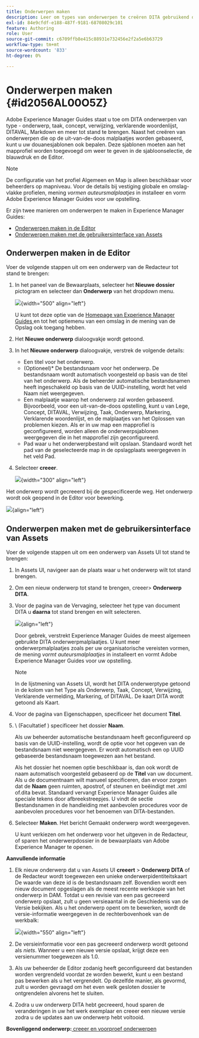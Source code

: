```yaml
---
title: Onderwerpen maken
description: Leer om types van onderwerpen te creëren DITA gebruikend douanesjablonen in Adobe Experience Manager Guides.
exl-id: 84e9cfdf-e188-487f-9181-68708029c101
feature: Authoring
role: User
source-git-commit: c6709ffb8e415c88931e732456e2f2a5e6b63729
workflow-type: tm+mt
source-wordcount: '833'
ht-degree: 0%

---
```


# Onderwerpen maken {#id2056AL00O5Z}

Adobe Experience Manager Guides staat u toe om DITA onderwerpen van type - onderwerp, taak, concept, verwijzing, verklarende woordenlijst, DITAVAL, Markdown en meer tot stand te brengen. Naast het creëren van onderwerpen die op de uit-van-de-doos malplaatjes worden gebaseerd, kunt u uw douanesjablonen ook bepalen. Deze sjablonen moeten aan het mapprofiel worden toegevoegd om weer te geven in de sjabloonselectie, de blauwdruk en de Editor.

>[!NOTE]
>
> De configuratie van het profiel Algemeen en Map is alleen beschikbaar voor beheerders op mapniveau. Voor de details bij vestiging globale en omslag-vlakke profielen, mening *vormen auteursmalplaatjes* in installeer en vorm Adobe Experience Manager Guides voor uw opstelling.


Er zijn twee manieren om onderwerpen te maken in Experience Manager Guides:

- [Onderwerpen maken in de Editor](#create-topics-from-the-editor)
- [Onderwerpen maken met de gebruikersinterface van Assets](#create-topics-from-the-assets-ui)

## Onderwerpen maken in de Editor

Voer de volgende stappen uit om een onderwerp van de Redacteur tot stand te brengen:

1. In het paneel van de Bewaarplaats, selecteer het **Nieuwe dossier** pictogram en selecteer dan **Onderwerp** van het dropdown menu.

   ![](images/create-topic-option.png){width="500" align="left"}

   U kunt tot deze optie van de [ Homepage van Experience Manager Guides ](./intro-home-page.md) en tot het optiemenu van een omslag in de mening van de Opslag ook toegang hebben.

2. Het **Nieuwe onderwerp** dialoogvakje wordt getoond.

3. In het **Nieuwe onderwerp** dialoogvakje, verstrek de volgende details:
   - Een titel voor het onderwerp.
   - \(Optioneel\)* De bestandsnaam voor het onderwerp. De bestandsnaam wordt automatisch voorgesteld op basis van de titel van het onderwerp. Als de beheerder automatische bestandsnamen heeft ingeschakeld op basis van de UUID-instelling, wordt het veld Naam niet weergegeven.
   - Een malplaatje waarop het onderwerp zal worden gebaseerd. Bijvoorbeeld, voor een uit-van-de-doos opstelling, kunt u van Lege, Concept, DITAVAL, Verwijzing, Taak, Onderwerp, Markering, Verklarende woordenlijst, en de malplaatjes van het Oplossen van problemen kiezen. Als er in uw map een mapprofiel is geconfigureerd, worden alleen de onderwerpsjablonen weergegeven die in het mapprofiel zijn geconfigureerd.
   - Pad waar u het onderwerpbestand wilt opslaan. Standaard wordt het pad van de geselecteerde map in de opslagplaats weergegeven in het veld Pad.

4. Selecteer **creeer**.

   ![](images/create-topic-dialog-new.png){width="300" align="left"}

Het onderwerp wordt gecreeerd bij de gespecificeerde weg. Het onderwerp wordt ook geopend in de Editor voor bewerking.

![](images/new-topic-editor.png){align="left"}

## Onderwerpen maken met de gebruikersinterface van Assets

Voer de volgende stappen uit om een onderwerp van Assets UI tot stand te brengen:

1. In Assets UI, navigeer aan de plaats waar u het onderwerp wilt tot stand brengen.

1. Om een nieuw onderwerp tot stand te brengen, creeer **&#x200B;**&#x200B;\> **Onderwerp DITA**.

1. Voor de pagina van de Vervaging, selecteer het type van document DITA u **daarna** tot stand brengen en wilt selecteren.

   ![](images/create_dita_topic.png){align="left"}

   Door gebrek, verstrekt Experience Manager Guides de meest algemeen gebruikte DITA onderwerpmalplaatjes. U kunt meer onderwerpmalplaatjes zoals per uw organisatorische vereisten vormen, de mening *vormt auteursmalplaatjes* in installeert en vormt Adobe Experience Manager Guides voor uw opstelling.

   >[!NOTE]
   >
   > In de lijstmening van Assets UI, wordt het DITA onderwerptype getoond in de kolom van het Type als Onderwerp, Taak, Concept, Verwijzing, Verklarende vermelding, Markering, of DITAVAL. De kaart DITA wordt getoond als Kaart.

1. Voor de pagina van Eigenschappen, specificeer het document **Titel**.

1. \ (Facultatief \) specificeer het dossier **Naam**.

   Als uw beheerder automatische bestandsnaam heeft geconfigureerd op basis van de UUID-instelling, wordt de optie voor het opgeven van de bestandsnaam niet weergegeven. Er wordt automatisch een op UUID gebaseerde bestandsnaam toegewezen aan het bestand.

   Als het dossier het noemen optie beschikbaar is, dan ook wordt de naam automatisch voorgesteld gebaseerd op de **Titel** van uw document. Als u de documentnaam wilt manueel specificeren, dan ervoor zorgen dat de **Naam** geen ruimten, apostrof, of steunen en beëindigt met .xml of.dita bevat. Standaard vervangt Experience Manager Guides alle speciale tekens door afbreekstreepjes. U vindt de sectie Bestandsnamen in de handleiding met aanbevolen procedures voor de aanbevolen procedures voor het benoemen van DITA-bestanden.

1. Selecteer **Maken**. Het bericht Gemaakt onderwerp wordt weergegeven.

   U kunt verkiezen om het onderwerp voor het uitgeven in de Redacteur, of sparen het onderwerpdossier in de bewaarplaats van Adobe Experience Manager te openen.

**Aanvullende informatie**

1. Elk nieuw onderwerp dat u van Assets UI **creeert** \> **Onderwerp DITA** of de Redacteur wordt toegewezen een unieke onderwerpidentiteitskaart De waarde van deze id is de bestandsnaam zelf. Bovendien wordt een nieuw document opgeslagen als de meest recente werkkopie van het onderwerp in DAM. Totdat u een revisie van een pas gecreeerd onderwerp opslaat, zult u geen versieaantal in de Geschiedenis van de Versie bekijken. Als u het onderwerp opent om te bewerken, wordt de versie-informatie weergegeven in de rechterbovenhoek van de werkbalk:

   ![](images/topic-version-none_cs.png){width="550" align="left"}

2. De versieinformatie voor een pas gecreeerd onderwerp wordt getoond als *niets*. Wanneer u een nieuwe versie opslaat, krijgt deze een versienummer toegewezen als 1.0.

3. Als uw beheerder de Editor zodanig heeft geconfigureerd dat bestanden worden vergrendeld voordat ze worden bewerkt, kunt u een bestand pas bewerken als u het vergrendelt. Op dezelfde manier, als gevormd, zult u worden gevraagd om het even welk gesloten dossier te ontgrendelen alvorens het te sluiten.

4. Zodra u uw onderwerp DITA hebt gecreeerd, houd sparen de veranderingen in uw het werk exemplaar en creeer een nieuwe versie zodra u de updates aan uw onderwerp hebt voltooid.

**Bovenliggend onderwerp:**&#x200B;[ creeer en voorproef onderwerpen ](create-preview-topics.md)
